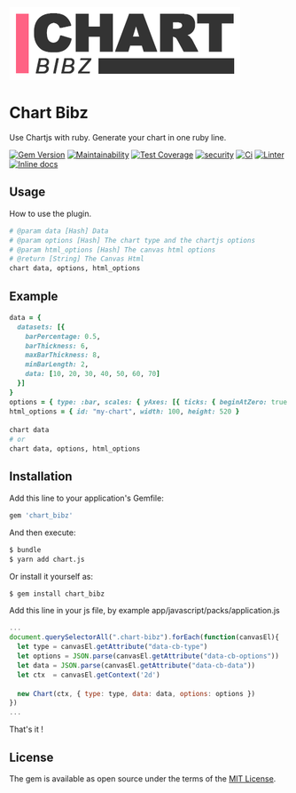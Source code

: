 ![Chart Bibz logo](https://raw.githubusercontent.com/thooams/chart_bibz/main/chart-bibz-logo.gif)

# Chart Bibz
Use Chartjs with ruby. Generate your chart in one ruby line.

[![Gem Version](https://badge.fury.io/rb/chart_bibz.svg)](https://badge.fury.io/rb/chart_bibz)
[![Maintainability](https://api.codeclimate.com/v1/badges/7e8e319e9f7197593733/maintainability)](https://codeclimate.com/github/thooams/chart_bibz/maintainability)
[![Test Coverage](https://api.codeclimate.com/v1/badges/7e8e319e9f7197593733/test_coverage)](https://codeclimate.com/github/thooams/chart_bibz/test_coverage)
[![security](https://hakiri.io/github/thooams/chart_bibz/main.svg)](https://hakiri.io/github/thooams/chart_bibz/main)
[![Ci](https://github.com/thooams/chart_bibz/workflows/CI/badge.svg)](https://github.com/thooams/chart_bibz/actions)
[![Linter](https://github.com/thooams/chart_bibz/workflows/Linter/badge.svg)](https://github.com/thooams/chart_bibz/actions)
[![Inline docs](http://inch-ci.org/github/thooams/chart_bibz.svg?branch=main)](http://inch-ci.org/github/thooams/chart_bibz)


## Usage
How to use the plugin.

```ruby
# @param data [Hash] Data
# @param options [Hash] The chart type and the chartjs options
# @param html_options [Hash] The canvas html options
# @return [String] The Canvas Html
chart data, options, html_options
```

## Example
```ruby
data = {
  datasets: [{
    barPercentage: 0.5,
    barThickness: 6,
    maxBarThickness: 8,
    minBarLength: 2,
    data: [10, 20, 30, 40, 50, 60, 70]
  }]
}
options = { type: :bar, scales: { yAxes: [{ ticks: { beginAtZero: true } }] } }
html_options = { id: "my-chart", width: 100, height: 520 }

chart data
# or
chart data, options, html_options
```

## Installation
Add this line to your application's Gemfile:

```ruby
gem 'chart_bibz'
```

And then execute:
```bash
$ bundle
$ yarn add chart.js
```

Or install it yourself as:
```bash
$ gem install chart_bibz
```

Add this line in your js file, by example app/javascript/packs/application.js
```js
...
document.querySelectorAll(".chart-bibz").forEach(function(canvasEl){
  let type = canvasEl.getAttribute("data-cb-type")
  let options = JSON.parse(canvasEl.getAttribute("data-cb-options"))
  let data = JSON.parse(canvasEl.getAttribute("data-cb-data"))
  let ctx  = canvasEl.getContext('2d')

  new Chart(ctx, { type: type, data: data, options: options })
})
...
```

That's it !

## License
The gem is available as open source under the terms of the [MIT License](https://opensource.org/licenses/MIT).
